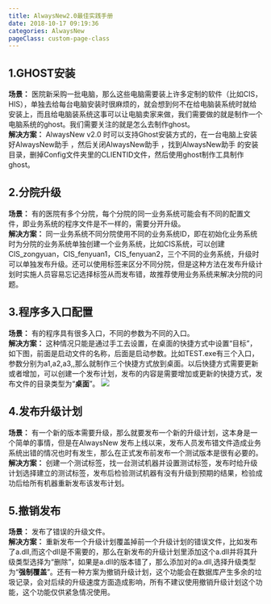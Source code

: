 ```yaml
---
title: AlwaysNew2.0最佳实践手册
date: 2018-10-17 09:19:36
categories: AlwaysNew
pageClass: custom-page-class
---
```

## 1.GHOST安装
**场景：**
医院新采购一批电脑，那么这些电脑需要装上许多定制的软件（比如CIS，HIS），单独去给每台电脑安装时很麻烦的，就会想到何不在给电脑装系统时就给安装上，而且给电脑装系统这事可以让电脑卖家来做，我们需要做的就是制作一个电脑系统的ghost。我们需要关注的就是怎么去制作ghost。<br>
**解决方案：**
AlwaysNew v2.0 时可以支持Ghost安装方式的，在一台电脑上安装好AlwaysNew助手 ，然后关闭AlwaysNew助手 ，找到AlwaysNew助手 的安装目录，删掉Config文件夹里的CLIENTID文件，然后使用ghost制作工具制作ghost。

## 2.分院升级
**场景：**
有的医院有多个分院，每个分院的同一业务系统可能会有不同的配置文件，即业务系统的程序文件是不一样的，需要分开升级。<br>
**解决方案：**
同一业务系统不同分院使用不同的业务系统ID，即在初始化业务系统时为分院的业务系统单独创建一个业务系统，比如CIS系统，可以创建CIS_zongyuan，CIS_fenyuan1，CIS_fenyuan2，三个不同的业务系统，升级时可以单独发布升级。还可以使用标签来区分不同分院，但是这种方法在发布升级计划时实施人员容易忘记选择标签从而发布错，故推荐使用业务系统来解决分院的问题。

## 3.程序多入口配置
**场景：**
有的程序具有很多入口，不同的参数为不同的入口。<br>
**解决方案：**
这种情况只能是通过手工去设置，在桌面的快捷方式中设置“目标”，如下图，前面是启动文件的名称，后面是启动参数。比如TEST.exe有三个入口，参数分别为a1,a2,a3,,那么就制作三个快捷方式放到桌面。以后快捷方式需要更新或者增加，可以创建一个发布计划，发布的内容是需要增加或更新的快捷方式，发布文件的目录类型为“**桌面**”。
![](http://community.winning.com.cn:8888/Uploads/Editor/Picture/2018-10-17/5bc6a532489ab.png)

## 4.发布升级计划
**场景：**
有一个新的版本需要升级，那么就要发布一个新的升级计划，这本身是一个简单的事情，但是在AlwaysNew 发布上线以来，发布人员发布错文件造成业务系统出错的情况也时有发生，那么在正式发布前发布一个测试版本是很有必要的。<br>
**解决方案：**
创建一个测试标签，找一台测试机器并设置测试标签，发布时给升级计划选择建立的测试标签，发布后检验测试机器有没有升级到预期的结果，检验成功后给所有机器重新发布该发布计划。

## 5.撤销发布
**场景：**
发布了错误的升级文件。<br>
**解决方案：**
重新发布一个升级计划覆盖掉前一个升级计划的错误文件，比如发布了a.dll,而这个dll是不需要的，那么在新发布的升级计划里添加这个a.dll并将其升级类型选择为“删除”，如果是a.dll的版本错了，那么添加对的a.dll,选择升级类型为“**强制覆盖**”。还有一种方案为撤销升级计划，这个功能会在数据库产生多余的垃圾记录，会对后续的升级速度方面造成影响，所有不建议使用撤销升级计划这个功能，这个功能仅供紧急情况使用。
